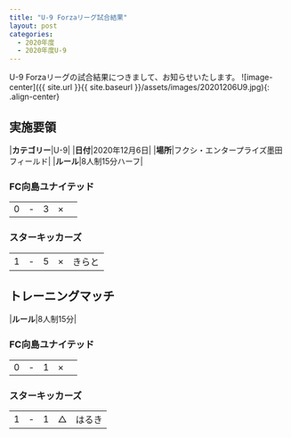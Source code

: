 ```yaml
---
title: "U-9 Forzaリーグ試合結果"
layout: post
categories:
  - 2020年度
  - 2020年度U-9
---
```


U-9 Forzaリーグの試合結果につきまして、お知らせいたします。
![image-center]({{ site.url }}{{ site.baseurl }}/assets/images/20201206U9.jpg){: .align-center}


## 実施要領

|**カテゴリー**|U-9|
|**日付**|2020年12月6日|
|**場所**|フクシ・エンタープライズ墨田フィールド|
|**ルール**|8人制15分ハーフ|


### FC向島ユナイテッド

|    |   |    |    |         |
|:--:|:-:|:--:|:--:|:--------|
|   0| - |   3|×   |  |

### スターキッカーズ

|    |   |    |    |         |
|:--:|:-:|:--:|:--:|:--------|
|   1| - |   5| ×  |きらと    |



## トレーニングマッチ

|**ルール**|8人制15分|

### FC向島ユナイテッド

|    |   |    |    |         |
|:--:|:-:|:--:|:--:|:--------|
|   0| - |   1|×   |  |

### スターキッカーズ

|    |   |    |    |         |
|:--:|:-:|:--:|:--:|:--------|
|   1| - |   1| △  |はるき    |
